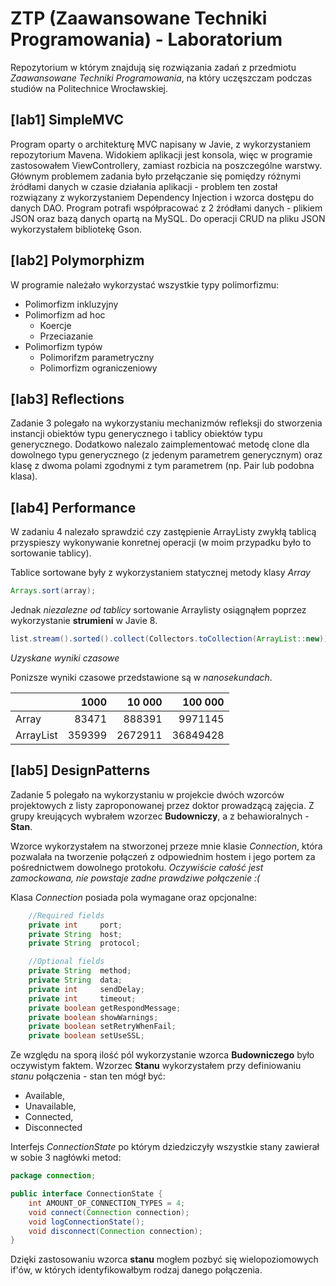 # ZTP (Zaawansowane Techniki Programowania) - Laboratorium
Repozytorium w którym znajdują się rozwiązania zadań z przedmiotu _Zaawansowane Techniki Programowania_, na który uczęszczam podczas studiów na Politechnice Wrocławskiej.

## [lab1] SimpleMVC
Program oparty o architekturę MVC napisany w Javie, z wykorzystaniem repozytorium Mavena. Widokiem aplikacji jest konsola, więc w programie zastosowałem ViewControllery, zamiast rozbicia na poszczególne warstwy. Głównym problemem zadania było przełączanie się pomiędzy różnymi źródłami danych w czasie działania aplikacji - problem ten został rozwiązany z wykorzystaniem Dependency Injection i wzorca dostępu do danych DAO. Program potrafi współpracować z 2 źródłami danych - plikiem JSON oraz bazą danych opartą na MySQL. Do operacji CRUD na pliku JSON wykorzystałem bibliotekę Gson.

## [lab2] Polymorphizm
W programie należało wykorzystać wszystkie typy polimorfizmu:
- Polimorfizm inkluzyjny
- Polimorfizm ad hoc
	- Koercje
	- Przeciazanie
- Polimorfizm typów
	- Polimorifzm parametryczny
	- Polimorfizm ograniczeniowy

## [lab3] Reflections
Zadanie 3 polegało na wykorzystaniu mechanizmów refleksji do stworzenia instancji obiektów typu generycznego i tablicy obiektów typu generycznego. Dodatkowo nalezalo zaimplementować metodę clone dla dowolnego typu generycznego (z jedenym parametrem generycznym) oraz klasę z dwoma polami zgodnymi z tym parametrem (np. Pair<T> lub podobna klasa).

## [lab4] Performance
W zadaniu 4 nalezało sprawdzić czy zastępienie ArrayListy zwykłą tablicą przyspieszy wykonywanie konretnej operacji (w moim przypadku było to sortowanie tablicy).

Tablice sortowane były z wykorzystaniem statycznej metody klasy _Array_

```Java
Arrays.sort(array);
```

Jednak _niezalezne od tablicy_ sortowanie Arraylisty osiągnąłem poprzez wykorzystanie __strumieni__ w Javie 8.

```Java
list.stream().sorted().collect(Collectors.toCollection(ArrayList::new));
```

_Uzyskane wyniki czasowe_

Ponizsze wyniki czasowe przedstawione są w _nanosekundach_.

|           | 1000          | 10 000            | 100 000       |
|-----------| ------------: |-------------:     | -----:        |
|Array      |   83471       | 888391            | 9971145       |
|ArrayList  |   359399      | 2672911           | 36849428      |

## [lab5] DesignPatterns
Zadanie 5 polegało na wykorzystaniu w projekcie dwóch wzorców projektowych z listy zaproponowanej przez doktor prowadzącą zajęcia. Z grupy kreujących wybrałem wzorzec __Budowniczy__, a z behawioralnych - __Stan__.

Wzorce wykorzystałem na stworzonej przeze mnie klasie _Connection_, która pozwalała na tworzenie połączeń z odpowiednim hostem i jego portem za pośrednictwem dowolnego protokołu. _Oczywiście całość jest zamockowana, nie powstaje zadne prawdziwe połączenie :(_

Klasa _Connection_ posiada pola wymagane oraz opcjonalne:

```Java
    //Required fields
    private int     port;
    private String  host;
    private String  protocol;

    //Optional fields
    private String  method;
    private String  data;
    private int     sendDelay;
    private int     timeout;
    private boolean getRespondMessage;
    private boolean showWarnings;
    private boolean setRetryWhenFail;
    private boolean setUseSSL;
```

Ze względu na sporą ilość pól wykorzystanie wzorca __Budowniczego__ było oczywistym faktem. Wzorzec __Stanu__ wykorzystałem przy definiowaniu _stanu_ połączenia - stan ten mógł być:

- Available,
- Unavailable,
- Connected,
- Disconnected

Interfejs _ConnectionState_ po którym dziedziczyły wszystkie stany zawierał w sobie 3 nagłówki metod:

```Java
package connection;

public interface ConnectionState {
    int AMOUNT_OF_CONNECTION_TYPES = 4;
    void connect(Connection connection);
    void logConnectionState();
    void disconnect(Connection connection);
}
```

Dzięki zastosowaniu wzorca __stanu__ mogłem pozbyć się wielopoziomowych if'ów, w których identyfikowałbym rodzaj danego połączenia.
